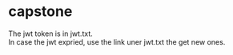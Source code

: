 # capstone
The jwt token is in jwt.txt.    
In case the jwt expried, use the link uner jwt.txt the get new ones.
